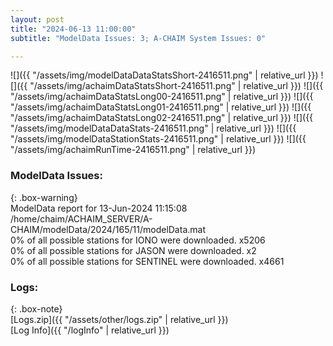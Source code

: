 ```yaml
---
layout: post
title: "2024-06-13 11:00:00"
subtitle: "ModelData Issues: 3; A-CHAIM System Issues: 0"

---
```


![]({{ "/assets/img/modelDataDataStatsShort-2416511.png" | relative_url }})
![]({{ "/assets/img/achaimDataStatsShort-2416511.png" | relative_url }})
![]({{ "/assets/img/achaimDataStatsLong00-2416511.png" | relative_url }})
![]({{ "/assets/img/achaimDataStatsLong01-2416511.png" | relative_url }})
![]({{ "/assets/img/achaimDataStatsLong02-2416511.png" | relative_url }})
![]({{ "/assets/img/modelDataDataStats-2416511.png" | relative_url }})
![]({{ "/assets/img/modelDataStationStats-2416511.png" | relative_url }})
![]({{ "/assets/img/achaimRunTime-2416511.png" | relative_url }})


### ModelData Issues:  
  
{: .box-warning}  
 ModelData report for 13-Jun-2024 11:15:08   
 /home/chaim/ACHAIM_SERVER/A-CHAIM/modelData/2024/165/11/modelData.mat   
 0% of all possible stations for IONO were downloaded. x5206   
 0% of all possible stations for JASON were downloaded. x2   
 0% of all possible stations for SENTINEL were downloaded. x4661   
  


### Logs:  
  
{: .box-note}  
[Logs.zip]({{ "/assets/other/logs.zip" | relative_url }})  
[Log Info]({{ "/logInfo" | relative_url }})  
